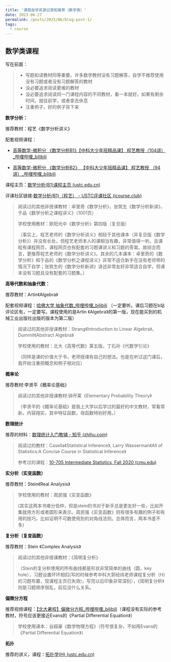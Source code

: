 ```yaml
---
title: '课程自学资源记录和推荐（数学类）'
date: 2023-06-27
permalink: /posts/2023/06/blog-post-1/
tags:
  - course
---
```




## 数学类课程

写在前面：

>- 写题和读教材同等重要。许多数学教材没有习题解答，自学不推荐使用没有习题或者没有习题解答的教材
>- 没必要追求阅读更难的教材
>- 没必要追求阅读同一门课程内容的不同教材，看一本就好。如果有剩余时间，就往前学，或者拿去休息
>- 注重例子，好的例子背下来

**数学分析：**

推荐教材：程艺《数学分析讲义》

配套视频课程：

- [高等数学-微积分 《数学分析B1》【中科大少年班精品课】 程艺教授（104讲）_哔哩哔哩_bilibili](https://www.bilibili.com/video/BV1Lv411r7wa/?spm_id_from=333.337.search-card.all.click&vd_source=b124522b4e09e585dffec4144565adea)

- [高等数学-微积分 《数学分析B2》 【中科大少年班精品课】 程艺教授 （94讲）_哔哩哔哩_bilibili](https://www.bilibili.com/video/BV1HV411J7sH/?spm_id_from=333.337.search-card.all.click)

课程主页：[数学分析(B1)课程主页 (ustc.edu.cn)](http://home.ustc.edu.cn/~zyx240014/2021-Autumn/index.html)

评课社区链接:[数学分析(B1)（程艺） - USTC评课社区 (icourse.club)](https://icourse.club/course/13486/)

> 阅读过的其他非授课教材：卓里奇《数学分析》，张筑生《数学分析新讲》，于品《数学分析之课程讲义》（1001页）
>
> 学校使用教材：欧阳光中《数学分析》第四版（复旦版）
>
> （事实上，程艺老师的《数学分析讲义》相较于其他课本（非复旦版《数学分析》）并没有长处，但程艺老师本人的课相当有趣，非常值得一听。且课程有课程网页，课程网页也有配套的习题课讲义和习题的答案。故综合而言，更推荐程艺老师的《数学分析讲义》。其余的几本课本：卓里奇的《数学分析》和于品的《数学分析之课程讲义》非常不适合新手在没有老师带的情况下自学；张筑生的《数学分析新讲》讲述非常友好非常适合自学，但课本没有习题且没有配套的习题集。）



**高等代数和抽象代数：**

推荐教材：Artin《Algebra》

配套视频课程：[哈佛大学 抽象代数_哔哩哔哩_bilibili](https://www.bilibili.com/video/BV1Ds41167HE/?spm_id_from=333.999.0.0&vd_source=b124522b4e09e585dffec4144565adea) （一定要听。课后习题在b站评论区有，一定要写。课程使用的是Artin 《Algebra》的第一版，现在能买到的机械工业出版社出版的版本为第二版）

> 阅读过的其他非授课教材：Strang《Introduction to Linear Algebra》， Dummit《Abstract Algebra》
>
> 学校使用的教材：北大《高等代数》第五版，丁石孙《代数学引论》
>
> （同样是课的价值大于书，老师授课有自己的想法。也是在听过这门课后，我开始注重把概念和例子相对应）



**概率论**

推荐教材:李贤平《概率论基础》

> 阅读过的其他非授课教材:钟开莱《Elementary Probability Theory》
>
> （李贤平的《概率论基础》是我上大学以后学过的最好的中文教材，常看常新。内容翔实，其中特征函数，母函数特别好用。）



**数理统计**

推荐的材料：[数理统计入门教辅 - 知乎 (zhihu.com)](https://zhuanlan.zhihu.com/p/120613921)

> 阅读过的教材：Casella《Statistical Inference》, Larry Wasserman《All of Statistics:A Concise Course in Statistical Inference》
>
> 参考过的课程：[10-705 Intermediate Statistics, Fall 2020 (cmu.edu)](https://www.stat.cmu.edu/~larry/=stat705/)



**实分析（实变函数）**

推荐教材：Stein《Real Analysis》

>学校使用的教材：周民强《实变函数》
>
>(其实这两本书难分伯仲，但是stein的书对于新手总是更友好一些，比如开集就用方形或者圆形来表示。周民强《实变函数》则有很多有趣的例子和有用的技巧，比如证明不可数使用到的对角线法则。总体而言，两本书差不多)



**复分析（复变函数）**

推荐教材：Stein 《Complex Analysis》

> 阅读过的其他非授课教材：《简明复分析》
>
> （Stein的复分析使用的所有曲线都是形状非常简单的曲线（圆，key hole），习题设置环环相扣(写的时候参考中科大郭经纬老师课程复分析（H）的习题布置，现课程主页已失效)，写完以后印象非常深刻），《简明复分析》则是习题顺序很乱，前后没什么关系。



**偏微分方程**

推荐视频课程：[【北大暑校】偏微分方程_哔哩哔哩_bilibili](https://www.bilibili.com/video/BV1iK4y1a74q/?spm_id_from=333.999.0.0)（课程没有实际的参考教材，符号应该更接近Evans的《Partial Differential Equation》）

> 学校使用课本：谷超豪《数学物理方程》（符号很复杂，不如用Evans的《Partial Differential Equation》）



**拓扑**

推荐的讲义，课程：[拓扑学(H) (ustc.edu.cn)](http://staff.ustc.edu.cn/~wangzuoq/Courses/22S-Topology/index.html)
